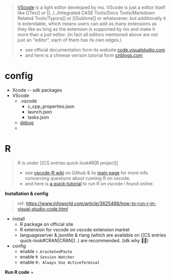 > [VScode](https://code.visualstudio.com) is a light editor developed by ms. VScode is just a editor itself  like [[Tex]] or [[../../Integrated CASE Tools/Docs Tools/Markdown Related Tools/Typora]] or [[Sublime]] or whatsoever. but additionally it is extendable, which means users can add as many extensions as they like as long as the extension is supported by ms and make it more than a just editor. (in fact all editors mentioned above are not just an "editor", each of them has its own edges.)
> + see official documentation form its website [code.visualstudio.com](https://code.visualstudio.com/docs)
> + and here is a chinese verison tutorial form [cnblogs.com](https://www.cnblogs.com/xenny/p/10139988.html)

# config
+	Xcode -- sdk packages
+	VScode
	+	.vscode
		+	c_cpp_properties.json
		+	launch.json
		+	tasks.json
	+	[debug](https://code.visualstudio.com/docs/editor/debugging)
	+	


# R
> R is under [[CS entries quick-look#R|R project]]
> + see [vscode-R wiki](https://github.com/REditorSupport/vscode-R/wiki) on Github & its [main page](https://github.com/REditorSupport/vscode-R) for more info concerning questions about running R on vscode.
> + and here is [a quick-tutorial](https://www.infoworld.com/article/3625488/how-to-run-r-in-visual-studio-code.html) to run R on vscode i found online.  

**Installation & config**
> ref: https://www.infoworld.com/article/3625488/how-to-run-r-in-visual-studio-code.html
+ install
	+ R package on official site
	+ R extension for vscode on vscode extension market
	+ languageserver &  jsonlite & rlang (which are available on [[CS entries quick-look#CRAN|CRAN]] .) are recommended. (idk why 🤷‍♂️)
+ config	
	+ enable `r.bracketedPaste`
	+ enable  `R Session Watcher`
	+ enable `R: Always Use ActiveTerminal`

**Run R code**
+ 

